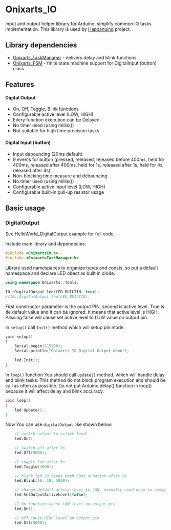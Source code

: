 # Onixarts_IO
Input and output helper library for Arduino, simplify common IO tasks implementation. This library is used by [Hapcanuino](https://github.com/Onixarts/Hapcanuino) project.


## Library dependencies
- [Onixarts_TaskManager](https://github.com/Onixarts/Onixarts_TaskManager) - delivers delay and blink functions
- [Onixarts_FSM](https://github.com/Onixarts/Onixarts_FSM) - finite state machine support for DigitalInput (button) class

## Features

#### Digital Output 

- On, Off, Toggle, Blink functions
- Configurable active level (LOW, HIGH)
- Every function execution can be Delayed
- No timer used (using millis())
- Not suitable for high time precision tasks

#### Digital Input (button)

- Input debouncing (20ms default)
- 9 events for button (pressed, released, released before 400ms, held for 400ms, released after 400ms, held for 1s, released after 1s, held for 4s, released after 4s)
- Non-blocking time measure and debouncing
- No timer used (using millis())
- Configurable active input level (LOW, HIGH)
- Configurable built-in pull-up resistor usage

## Basic usage

### DigitalOutput
See HelloWorld_DigitalOutput example for full code.

Include main library and dependecies:

```C++
#include <OnixartsIO.h>
#include <OnixartsTaskManager.h>
```

Library used namespaces to organize types and consts, so put a default namespace and declare LED obect as built in diode.

```C++
using namespace Onixarts::Tools;

IO::DigitalOutput led(LED_BUILTIN, true);
//IO::DigitalOutput led(LED_BUILTIN);
```

First constructor parameter is the output PIN, second is active level. True is de default value and it can be ignored. It means that active level is HIGH. Passing false will cause set active level to LOW value on output pin.

In `setup()` call `Init()` method which will setup pin mode.

```C++
void setup()
{
	Serial.begin(115200);
	Serial.println("Onixarts IO Digital Output demo");

	led.Init();
}
```

In `loop()` function You should call `Update()` method, which will handle delay and blink tasks. This method do not block program execution and should be call as often as possible. 
Do not put Arduino delay() function in loop() because it will affect delay and blink accuracy.

```C++
void loop()
{
	led.Update();
}
```

Now You can use `digitalOutput` like shown below:

```C++
	// switch output to active level
	led.On();

	// switch off after 5s
	led.Off(5000);

	// toggle led after 3s
	led.Toggle(3000);

	// blink led 10 times with 50ms duration after 5s
	led.Blink(50, 10, 5000);

	// change default active level to LOW, normally used once in setup to match board configuration 
	led.SetOutputActiveLevel(false);

	// On function cause LOW level on output pin
	led.On();

	// Off cause HIGH level on output pin
	led.Off(5000);
```